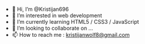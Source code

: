 - 👋 Hi, I’m @Kristijan696
- 👀 I’m interested in web development
- 🌱 I’m currently learning HTML5 / CSS3 / JavaScript
- 💞️ I’m looking to collaborate on ...
- 📫 How to reach me : kristijanwolf8@gmail.com
<!---
Kristijan696/Kristijan696 is a ✨ special ✨ repository because its `README.md` (this file) appears on your GitHub profile.
You can click the Preview link to take a look at your changes.
--->
